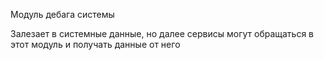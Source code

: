 Модуль дебага системы

Залезает в системные данные, но далее сервисы могут обращаться в этот модуль и получать данные от него
